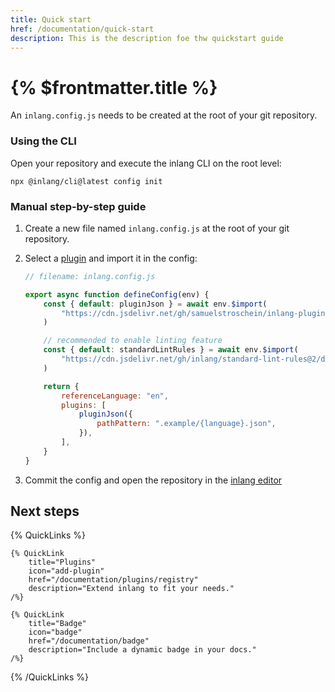 ```yaml
---
title: Quick start
href: /documentation/quick-start
description: This is the description foe thw quickstart guide
---
```


# {% $frontmatter.title %}

An `inlang.config.js` needs to be created at the root of your git repository.

### Using the CLI

Open your repository and execute the inlang CLI on the root level:

```
npx @inlang/cli@latest config init
```

### Manual step-by-step guide

1.  Create a new file named `inlang.config.js` at the root of your git repository.
2.  Select a [plugin](https://github.com/inlang/ecosystem) and import it in the config:

    ```js
    // filename: inlang.config.js

    export async function defineConfig(env) {
    	const { default: pluginJson } = await env.$import(
    		"https://cdn.jsdelivr.net/gh/samuelstroschein/inlang-plugin-json@2/dist/index.js",
    	)

    	// recommended to enable linting feature
    	const { default: standardLintRules } = await env.$import(
    		"https://cdn.jsdelivr.net/gh/inlang/standard-lint-rules@2/dist/index.js",
    	)

    	return {
    		referenceLanguage: "en",
    		plugins: [
    			pluginJson({
    				pathPattern: ".example/{language}.json",
    			}),
    		],
    	}
    }
    ```

3.  Commit the config and open the repository in the [inlang editor](https://inlang.com/editor)

## Next steps

{% QuickLinks %}

    {% QuickLink
        title="Plugins"
        icon="add-plugin"
        href="/documentation/plugins/registry"
        description="Extend inlang to fit your needs."
    /%}

    {% QuickLink
        title="Badge"
        icon="badge"
        href="/documentation/badge"
        description="Include a dynamic badge in your docs."
    /%}

{% /QuickLinks %}
